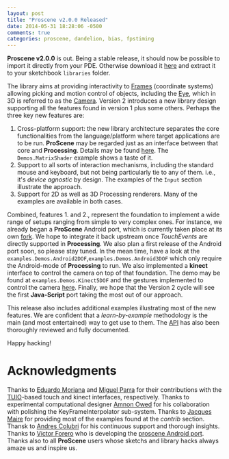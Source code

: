 ```yaml
---
layout: post
title: "Proscene v2.0.0 Released"
date: 2014-05-31 18:28:06 -0500
comments: true
categories: proscene, dandelion, bias, fpstiming
---
```


**Proscene v2.0.0** is out. Being a stable release, it should now be possible to import it directly from your PDE. Otherwise download it [here](https://github.com/remixlab/proscene/releases/download/v-2.0.0/proscene-2.0.0.zip) 
and extract it to your sketchbook `libraries` folder.

The library aims at providing interactivity to [Frames](http://otrolado.info/prosceneApi/remixlab/dandelion/core/Frame.html)
(coordinate systems) allowing picking and motion control of objects, including the
[Eye](http://otrolado.info/prosceneApi/remixlab/dandelion/core/Eye.html), which in 3D is referred to as the
[Camera](http://otrolado.info/prosceneApi/remixlab/dandelion/core/Camera.html).
Version 2 introduces a new library design supporting all the features found in version 1 plus some others.
Perhaps the three key new features are:

1. Cross-platform support: the new library architecture separates the core functionalities from the language/platform where target
applications are to be run. **ProScene** may be regarded just as an interface between that core and **Processing**.
Details may be found [here](http://nakednous.github.io/projects/proscene/). The `Demos.MatrixShader` example shows a taste of it.
2. Support to all sorts of interaction mechanisms, including the standard mouse and keyboard, but not being particularly tie
to any of them. i.e., it's *device agnostic* by design. The examples of the `Input` section illustrate the approach.
3. Support for 2D as well as 3D Processing renderers. Many of the examples are available in both cases.

Combined, features 1. and 2., represent the foundation to implement a wide range of setups ranging from simple to very complex ones.
For instance, we already began a **ProScene** Android port, which is currently taken place at its own
[fork](https://github.com/remixlab/proscene.droid). We hope to integrate it back upstream once _TouchEvents_ are directly
supported in **Processing**. We also plan a first release of the Android port soon, so please stay tuned. In the mean time, have a look
at the `examples.Demos.Android2DOF`,`examples.Demos.Android3DOF` which only require the Android-mode of **Processing** to run. We also
implemented a **kinect** interface to control the camera on top of that foundation. The demo may be found at `examples.Demos.Kinect5DOF`
and the gestures implemented to control the camera [here](https://www.youtube.com/watch?v=G8SEzFMmMyI). Finally, we hope that the
Version 2 cycle will see the first **Java-Script** port taking the most out of our approach.

This release also includes additional examples illustrating most of the new features. We are confident that a _learn-by-example_ methodology
is the main (and most entertained) way to get use to them. The [API](http://otrolado.info/prosceneApi/) has also been thoroughly reviewed
and fully documented.

Happy hacking!

# Acknowledgments

Thanks to [Eduardo Moriana](http://edumo.net/) and [Miguel Parra](http://maparrar.github.io/) for their contributions with the [TUIO](http://www.tuio.org/)-based touch and kinect interfaces, respectively.
Thanks to experimental computational designer [Amnon Owed](https://twitter.com/AmnonOwed/media) for his collaboration with polishing the KeyFrameInterpolator sub-system.
Thanks to [Jacques Maire](http://www.xelyx.fr) for providing most of the examples found at the *contrib* section. Thansk to [Andres Colubri](http://codeanticode.wordpress.com/) for his continuous support and thorough insights.
Thanks to [Victor Forero](https://sites.google.com/site/proscenedroi/home) who is developing the [proscene Android port](https://github.com/remixlab/proscene.droid).
Thanks also to all **ProScene** users whose sketchs and library hacks always amaze us and inspire us.
